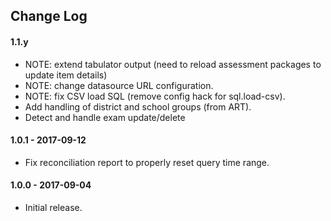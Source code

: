 ## Change Log

#### 1.1.y

* NOTE: extend tabulator output (need to reload assessment packages to update item details)
* NOTE: change datasource URL configuration.
* NOTE: fix CSV load SQL (remove config hack for sql.load-csv).
* Add handling of district and school groups (from ART).
* Detect and handle exam update/delete

#### 1.0.1 - 2017-09-12

* Fix reconciliation report to properly reset query time range.

#### 1.0.0 - 2017-09-04

* Initial release.

